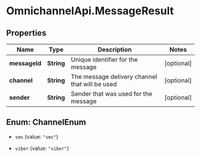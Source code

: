 # OmnichannelApi.MessageResult

## Properties
Name | Type | Description | Notes
------------ | ------------- | ------------- | -------------
**messageId** | **String** | Unique identifier for the message | [optional] 
**channel** | **String** | The message delivery channel that will be used | [optional] 
**sender** | **String** | Sender that was used for the message | [optional] 


<a name="ChannelEnum"></a>
## Enum: ChannelEnum


* `sms` (value: `"sms"`)

* `viber` (value: `"viber"`)




